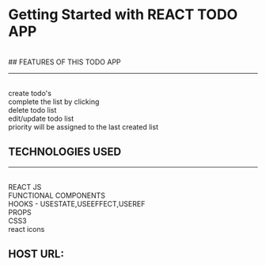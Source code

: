 # Getting Started with REACT TODO APP

<br>
## FEATURES OF THIS TODO APP
<hr>
<br>
create todo's<br>
complete the list by clicking<br>
delete todo list<br>
edit/update todo list<br>
priority will be assigned to the last created list<br>


## TECHNOLOGIES USED
<hr><br>
REACT JS<br>
FUNCTIONAL COMPONENTS<br>
HOOKS - USESTATE,USEEFFECT,USEREF<br>
PROPS<br>
CSS3<br>
react icons<br>

## HOST URL:<br>





